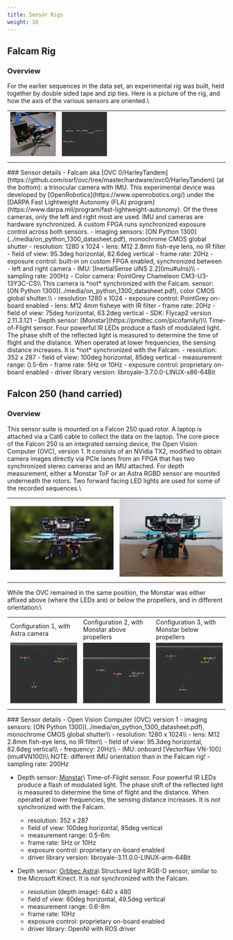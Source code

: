 ```yaml
---
title: Sensor Rigs
weight: 10
---
```

## Falcam Rig <a name="falcamrig"/></a>
### Overview
For the earlier sequences in the data set, an experimental rig was
built, held together by double sided tape and zip ties. Here is a
picture of the rig, and how the axis of the various sensors are oriented.\\
<table style="border: none; border-collapse: collapse">
<tr>
<td style="border:none">
<img src="../media/falcam_rig.jpg" style="float: top; width: 100%;
margin-right: 1%; margin-bottom: 0.5em"/>
</td>
<td style="border:none">
<img src="../media/falcam_transforms.jpg" style="float: top; width: 28%; margin-right: 1%; margin-bottom: 0.5em;"/>
</td>

</tr>
</table>
### Sensor details
- Falcam aka
 [OVC 0/HarleyTandem](https://github.com/osrf/ovc/tree/master/hardware/ovc0/HarleyTandem)
 (at the bottom): a trinocular camera
  with IMU. This experimental device was developed
 by [OpenRobotics](https://www.openrobotics.org/) under the 
  [DARPA Fast Lightweight Autonomy (FLA) program](https://www.darpa.mil/program/fast-lightweight-autonomy).
  Of the three cameras, only the left and right most are used. IMU
  and cameras are hardware synchronized. A custom FPGA runs
  synchronized exposure control across both sensors.
  - imaging
    sensors: [ON Python 1300](../media/on_python_1300_datasheet.pdf),
    monochrome CMOS global shutter
	   - resolution:  1280 x 1024
	   - lens: M12 2.8mm fish-eye lens, no IR filter
	   - field of view: 95.3deg horizontal, 82.6deg vertical
	   - frame rate: 20Hz
	   - exposure control: built-in on custom FPGA enabled, synchronized between
       - left and right camera
  - IMU: [InertialSense uINS 2.2](imu#uIns)\\
	   - sampling rate: 200Hz
- Color camera: PointGrey Chameleon CM3-U3-13Y3C-CS\\
    This camera is *not* synchronized with the Falcam.
	sensor: [ON Python 1300](../media/on_python_1300_datasheet.pdf), color CMOS global shutter.\\
      - resolution  1280 x 1024
	  - exposure control: PointGrey on-board enabled
      - lens: M12 4mm fisheye with IR filter
	  - frame rate: 20Hz
	  - field of view: 75deg horizontal, 63.2deg vertical
	  - SDK: Flycap2 version 2.11.3.121
- Depth sensor: [Monstar](https://pmdtec.com/picofamily/)\\
    Time-of-Flight sensor. Four powerful IR LEDs produce a flash of
    modulated light. The phase shift of the reflected light is
    measured to determine the time of flight and the distance. When
    operated at lower frequencies, the sensing distance
    increases. It is *not* synchronized with the Falcam.
    - resolution: 352 x 287
	- field of view: 100deg horizontal, 85deg vertical
	- measurement range: 0.5-6m
	- frame rate: 5Hz or 10Hz
	- exposure control: proprietary on-board enabled
	- driver library version: libroyale-3.7.0.0-LINUX-x86-64Bit
	

## Falcon 250 (hand carried) <a name="falcon_250_rig"/></a>

### Overview
This sensor suite is mounted on a Falcon 250 quad rotor. A laptop is
attached via a Cat6 cable to collect the data on the laptop. The core
piece of the Falcon 250 is an integrated sensing device, the Open Vision Computer (OVC),
version 1. It consists of an NVidia TX2, modified to obtain camera
images directly via PCIe lanes from an FPGA that has two synchronized
stereo cameras and an IMU attached. For depth measurement, either a
Monstar ToF or an Astra RGBD sensor are mounted underneath the rotors. Two
forward facing LED lights are used for some of the recorded sequences.\\
<table>
<tr>
<td> <!--  style="width: 50%"> -->
<img src="../media/falcon_250.jpg" style="float: top; width: 100%;
margin-right: 1%; margin-bottom: 0.5em"/>
</td>
<td style="width: 50%">
<img src="../media/fla_platform_large.jpg" style="float: top; width: 100%;
margin-right: 1%; margin-bottom: 0.5em"/>
</td>
</tr>
</table>

While the OVC remained in the same position, the Monstar was either
affixed above (where the LEDs are) or below the propellers, and in different orientation:\\
<table>
<tr>
<td>Configuration 1, with Astra camera </td>
<td>Configuration 2, with Monstar above propellers</td>
<td>Configuration 3, with Monstar below propellers</td>
</tr>
<tr>
<td>
<img src="../media/astra_transforms.jpg" style="float: top; width: 100%;
margin-right: 1%; margin-bottom: 0.5em"/>
</td>
<td>
<img src="../media/monstar_above_transforms.jpg" style="float: top; width: 100%;
margin-right: 1%; margin-bottom: 0.5em"/>
</td>
<td>
<img src="../media/monstar_below_transforms.jpg" style="float: top; width: 100%;
margin-right: 1%; margin-bottom: 0.5em"/>
</td>
</tr>
</table>
### Sensor details
- Open Vision Computer (OVC) version 1
  - imaging sensors:
   [ON Python 1300](../media/on_python_1300_datasheet.pdf),  monochrome CMOS global shutter\\
    - resolution:  1280 x 1024\\
	- lens: M12 2.8mm fish-eye lens, no IR filter\\
	- field of view: 95.3deg horizontal, 82.6deg vertical\\
	- frequency: 20Hz\\
  - IMU: onboard [VectorNav VN-100](imu#VN100)\\
    NOTE: different IMU orientation than in the Falcam rig!
    - sampling rate: 200Hz

- Depth sensor: [Monstar](https://pmdtec.com/picofamily/)\\
    Time-of-Flight sensor. Four powerful IR LEDs produce a flash of
    modulated light. The phase shift of the reflected light is
    measured to determine the time of flight and the distance. When
    operated at lower frequencies, the sensing distance
    increases. It is *not* synchronized with the Falcam.
    - resolution: 352 x 287
	- field of view: 100deg horizontal, 85deg vertical
	- measurement range: 0.5-6m
	- frame rate: 5Hz or 10Hz
	- exposure control: proprietary on-board enabled
	- driver library version: libroyale-3.11.0.0-LINUX-arm-64Bit

- Depth sensor: [Orbbec Astra](https://orbbec3d.com/product-astra-pro)\\
    Structured light RGB-D sensor, similar to the Microsoft Kinect.
    It is *not* synchronized with the Falcam.
    - resolution (depth image): 640 x 480
	- field of view: 60deg horizontal, 49.5deg vertical
	- measurement range: 0.6-8m
	- frame rate: 10Hz
	- exposure control: proprietary on-board enabled
	- driver library: OpenNI with ROS driver
